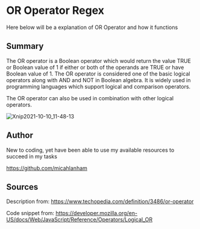 # OR Operator Regex
Here below will be a explanation of OR Operator and how it functions

## Summary

The OR operator is a Boolean operator which would return the value TRUE or Boolean value of 1 if either or both of the operands are TRUE or have Boolean value of 1. The OR operator is considered one of the basic logical operators along with AND and NOT in Boolean algebra. It is widely used in programming languages which support logical and comparison operators.

The OR operator can also be used in combination with other logical operators.


![Xnip2021-10-10_11-48-13](https://user-images.githubusercontent.com/84043453/136703282-3168bec0-67b9-485f-b5e4-837670689203.jpg)


## Author

New to coding, yet have been able to use my available resources to succeed in my tasks 

https://github.com/micahlanham


## Sources
Description from:
https://www.techopedia.com/definition/3486/or-operator

Code snippet from:
https://developer.mozilla.org/en-US/docs/Web/JavaScript/Reference/Operators/Logical_OR
